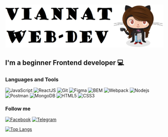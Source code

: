 [![Header](https://github.com/Maria-webdev/Maria-webdev/blob/main/assets/Capture.JPG)](https://github.com/Maria-webdev)

## I'm a beginner Frontend developer :computer:

### Languages and Tools

![JavaScript](https://img.shields.io/badge/-JavaScript-090909?style=for-the-badge&logo=JavaScript&logoColor=00FFFF)
![ReactJS](https://img.shields.io/badge/-React-090909?style=for-the-badge&logo=React&logoColor=00FFFF)
![Git](https://img.shields.io/badge/-Git-090909?style=for-the-badge&logo=Git&logoColor=00FFFF)
![Figma](https://img.shields.io/badge/-Figma-090909?style=for-the-badge&logo=Figma&logoColor=00FFFF)
![BEM](https://img.shields.io/badge/-BEM-090909?style=for-the-badge&logo=BEM&logoColor=00FFFF)
![Webpack](https://img.shields.io/badge/-Webpack-090909?style=for-the-badge&logo=Webpack&logoColor=00FFFF)
![Nodejs](https://img.shields.io/badge/-Nodejs-090909?style=for-the-badge&logo=Node.js&logoColor=00FFFF)
![Postman](https://img.shields.io/badge/-Postman-090909?style=for-the-badge&logo=Postman&logoColor=00FFFF)
![MongoDB](https://img.shields.io/badge/-MongoDB-090909?style=for-the-badge&logo=MongoDB&logoColor=00FFFF)
![HTML5](https://img.shields.io/badge/-HTML5-090909?style=for-the-badge&logo=HTML5&logoColor=00FFFF)
![CSS3](https://img.shields.io/badge/-CSS3-090909?style=for-the-badge&logo=CSS3&logoColor=00FFFF)

### Follow me

[![Facebook](https://img.shields.io/badge/-Facebook-090909?style=for-the-badge&logo=Facebook&logoColor=00FFFF)](https://www.facebook.com/profile.php?id=100006475123020)
[![Telegram](https://img.shields.io/badge/-Telegram-090909?style=for-the-badge&logo=Telegram&logoColor=00FFFF)](https://t.me/viannat)

[![Top Langs](https://github-readme-stats.vercel.app/api/top-langs/?username=Maria-webdev)](https://github.com/anuraghazra/github-readme-stats)


